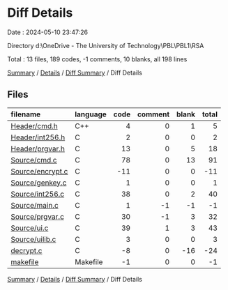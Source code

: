 # Diff Details

Date : 2024-05-10 23:47:26

Directory d:\\OneDrive - The University of Technology\\PBL\\PBL1\\RSA

Total : 13 files,  189 codes, -1 comments, 10 blanks, all 198 lines

[Summary](results.md) / [Details](details.md) / [Diff Summary](diff.md) / Diff Details

## Files
| filename | language | code | comment | blank | total |
| :--- | :--- | ---: | ---: | ---: | ---: |
| [Header/cmd.h](/Header/cmd.h) | C++ | 4 | 0 | 1 | 5 |
| [Header/int256.h](/Header/int256.h) | C | 2 | 0 | 0 | 2 |
| [Header/prgvar.h](/Header/prgvar.h) | C | 13 | 0 | 5 | 18 |
| [Source/cmd.c](/Source/cmd.c) | C | 78 | 0 | 13 | 91 |
| [Source/encrypt.c](/Source/encrypt.c) | C | -11 | 0 | 0 | -11 |
| [Source/genkey.c](/Source/genkey.c) | C | 1 | 0 | 0 | 1 |
| [Source/int256.c](/Source/int256.c) | C | 38 | 0 | 2 | 40 |
| [Source/main.c](/Source/main.c) | C | 1 | -1 | -1 | -1 |
| [Source/prgvar.c](/Source/prgvar.c) | C | 30 | -1 | 3 | 32 |
| [Source/ui.c](/Source/ui.c) | C | 39 | 1 | 3 | 43 |
| [Source/uilib.c](/Source/uilib.c) | C | 3 | 0 | 0 | 3 |
| [decrypt.c](/decrypt.c) | C | -8 | 0 | -16 | -24 |
| [makefile](/makefile) | Makefile | -1 | 0 | 0 | -1 |

[Summary](results.md) / [Details](details.md) / [Diff Summary](diff.md) / Diff Details